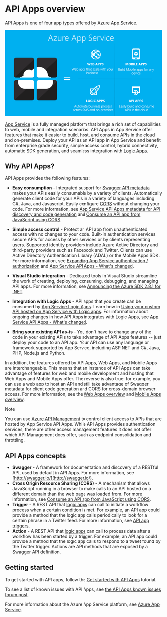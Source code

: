<properties 
    pageTitle="API Apps overview" 
    description="Learn why Azure App Service is the best platform for developing, publishing, and hosting RESTful APIs." 
    services="app-service\api" 
    documentationCenter=".net" 
    authors="tdykstra" 
    manager="wpickett" 
    editor=""/>

<tags 
    ms.service="app-service-api" 
    ms.workload="web" 
    ms.tgt_pltfrm="na" 
    ms.devlang="na" 
    ms.topic="article" 
    ms.date="01/08/2016" 
    ms.author="tdykstra"/>

# API Apps overview
API Apps is one of four app types offered by [Azure App Service](../app-service/app-service-value-prop-what-is.md).

![](./media/app-service-api-apps-why-best-platform/appservicesuite.png)

[App Service](../app-service/app-service-value-prop-what-is.md) is a fully managed platform that brings a rich set of capabilities to web, mobile and integration scenarios. API Apps in App Service offer features that make it easier to build, host, and consume APIs in the cloud and on-premises. Deploy your API as an API app in App Service and benefit from enterprise grade security, simple access control, hybrid connectivity, automatic SDK generation, and seamless integration with [Logic Apps](../app-service-logic/app-service-logic-what-are-logic-apps.md).

## Why API Apps?
API Apps provides the following features:

* **Easy consumption** - Integrated support for [Swagger API metadata](#concepts.md) makes your APIs easily consumable by a variety of clients.  Automatically generate client code for your APIs in a variety of languages including C#, Java, and Javascript. Easily configure [CORS](#concepts.md) without changing your code. For more information, see [App Service API Apps metadata for API discovery and code generation](app-service-api-metadata.md) and [Consume an API app from JavaScript using CORS](app-service-api-cors-consume-javascript.md). 

* **Simple access control** - Protect an API app from unauthenticated access with no changes to your code. Built-in authentication services secure APIs for access by other services or by clients representing users. Supported identity providers include Azure Active Directory and third-party providers such as Facebook and Twitter. Clients can use Active Directory Authentication Library (ADAL) or the Mobile Apps SDK. For more information, see [Expanding App Service authentication / authorization](/blog/announcing-app-service-authentication-authorization/) and [App Service API Apps - What's changed](app-service-api-whats-changed.md).

* **Visual Studio integration** - Dedicated tools in Visual Studio streamline the work of creating, deploying, consuming, debugging, and managing API apps. For more information, see [Announcing the Azure SDK 2.8.1 for .NET](/blog/announcing-azure-sdk-2-8-1-for-net/).

* **Integration with Logic Apps** - API apps that you create can be consumed by [App Service Logic Apps](../app-service-logic/app-service-logic-what-are-logic-apps.md).  Learn how in [Using your custom API hosted on App Service with Logic apps](../app-service-logic/app-service-logic-custom-hosted-api.md). For information about ongoing changes in how API Apps integrates with Logic Apps, see [App Service API Apps - What's changed](app-service-api-whats-changed.md).   

* **Bring your existing API as-is** - You don't have to change any of the code in your existing APIs to take advantage of API Apps features -- just deploy your code to an API app. Your API can use any language or framework supported by App Service, including ASP.NET and C#, Java, PHP, Node.js and Python.


In addition, the features offered by API Apps, Web Apps, and Mobile Apps are interchangeable. This means that an instance of API Apps can take advantage of features for web and mobile development and hosting that Web Apps and Mobile Apps offer. The reverse is also true: for example, you can use a web app to host an API and still take advantage of Swagger metadata for client code generation and CORS for cross-domain browser access. For more information, see the [Web Apps overview](../app-service-web/app-service-web-overview.md) and [Mobile Apps overview](../app-service-mobile/app-service-mobile-value-prop.md).

> [!NOTE]
> You can use [Azure API Management](../api-management/api-management-key-concepts.md) to control client access to APIs that are hosted by App Service API Apps. While API Apps provides authentication services, there are other access management features it does not offer which API Management does offer, such as endpoint consolidation and throttling.
> 
> 
## <a id="concepts"></a> API Apps concepts
* **Swagger** - A framework for documentation and discovery of a RESTful API, used by default in API Apps. For more information, see [http://swagger.io/](http://swagger.io/).
* **Cross Origin Resource Sharing (CORS)** - A mechanism that allows JavaScript running in a browser to make calls to an API hosted on a different domain than the web page was loaded from. For more information, see [Consume an API app from JavaScript using CORS](app-service-api-cors-consume-javascript.md). 
* **Trigger** - A REST API that [logic apps](../app-service-logic/app-service-logic-what-are-logic-apps.md) can call to initiate a workflow process when a certain condition is met. For example, an API app could provide a method that the logic app calls periodically to look for a certain phrase in a Twitter feed. For more information, see [API app triggers](app-service-api-dotnet-triggers.md).
* **Action** - A REST API that [logic apps](../app-service-logic/app-service-logic-what-are-logic-apps.md) can call to process data after a workflow has been started by a trigger. For example, an API app could provide a method that the logic app calls to respond to a tweet found by the Twitter trigger. Actions are API methods that are exposed by a Swagger API definition.

## Getting started
To get started with API apps, follow the [Get started with API Apps](app-service-api-dotnet-get-started.md) tutorial.

To see a list of known issues with API Apps, see [the API Apps known issues forum post](https://social.msdn.microsoft.com/Forums/en-US/7f8b42f2-ac0d-48b8-a35e-3b4934e1c25e/api-app-known-issues?forum=AzureAPIApps).

For more information about the Azure App Service platform, see [Azure App Service](../app-service/app-service-value-prop-what-is.md).

